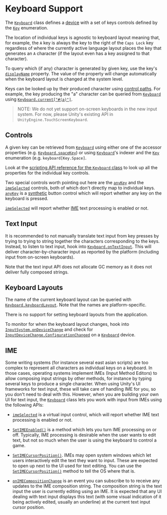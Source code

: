 # Keyboard Support

The [`Keyboard`](../api/UnityEngine.InputSystem.Keyboard.html) class defines a [device](Devices.md) with a set of keys controls defined by the [`Key`](../api/UnityEngine.InputSystem.Key.html) enumeration.

The location of individual keys is agnostic to keyboard layout meaning that, for example, the `A` key is always the key to the right of the `Caps Lock` key regardless of where the currently active language layout places the key that generates an `A` character (if the layout even has a key assigned to that character).

To query which (if any) character is generated by given key, use the key's [`displayName`](../api/UnityEngine.InputSystem.InputControl.html#UnityEngine_InputSystem_InputControl_displayName) property. The value of the property will change automatically when the keyboard layout is changed at the system level.

Keys can be looked up by their produced character using [control paths](Controls.md#control-paths). For example, the key producing the "a" character can be queried from [`Keyboard`](../api/UnityEngine.InputSystem.Keyboard.html) using [`Keyboard.current["#(a)"]`](../api/UnityEngine.InputSystem.Keyboard.html#UnityEngine_InputSystem_Keyboard_Item_UnityEngine_InputSystem_Key_).

>NOTE: We do not yet support on-screen keyboards in the new input system. For now, please Unity's existing API in `UnityEngine.TouchScreenKeyboard`.

## Controls

A given key can be retrieved from [`Keyboard`](../api/UnityEngine.InputSystem.Keyboard.html) using either one of the accessor properties (e.g. [`Keyboard.spaceKey`](../api/UnityEngine.InputSystem.Keyboard.html#UnityEngine_InputSystem_Keyboard_spaceKey)) or using [`Keyboard`](../api/UnityEngine.InputSystem.Keyboard.html)'s indexer and the [`Key`](../api/UnityEngine.InputSystem.Key.html) enumeration (e.g. `keyboard[Key.Space]`.

Look at the [scripting API reference for the `Keyboard` class](../api/UnityEngine.InputSystem.Keyboard.html) to look up all the properties for the individual key controls.

Two special controls worth pointing out here are the [`anyKey`](../api/UnityEngine.InputSystem.Keyboard.html#UnityEngine_InputSystem_Keyboard_anyKey) and the [`imeSelected`](api/UnityEngine.InputSystem.Keyboard.html#UnityEngine_InputSystem_Keyboard_imeSelected) controls, both of which don't directly map to individual keys.
 [`anyKey`](../api/UnityEngine.InputSystem.Keyboard.html#UnityEngine_InputSystem_Keyboard_anyKey) is a [synthetic](Controls.md#synthetic-controls) button control which will report whether any key on the keyboard is pressed.

[`imeSelected`](../api/UnityEngine.InputSystem.Keyboard.html#UnityEngine_InputSystem_Keyboard_imeSelected) will report whether [IME](#ime) text processing is enabled or not.

## Text Input

It is recommended to not manually translate text input from key presses by trying to trying to string together the characters corresponding to the keys. Instead, to listen to text input, hook into [`Keyboard.onTextInput`](api/UnityEngine.InputSystem.Keyboard.html#UnityEngine_InputSystem_Keyboard_onTextInput). This will deliver character-by-character input as reported by the platform (including input from on-screen keyboards).

Note that the text input API does not allocate GC memory as it does not deliver fully composed strings.

## Keyboard Layouts

The name of the current keyboard layout can be queried with [`Keyboard.keyboardLayout`](../api/UnityEngine.InputSystem.Keyboard.html#UnityEngine_InputSystem_Keyboard_keyboardLayout). Note that the names are platform-specific.

There is no support for setting keyboard layouts from the application.

To monitor for when the keyboard layout changes, hook into [`InputSystem.onDeviceChange`](../api/api/UnityEngine.InputSystem.InputSystem.html#UnityEngine_InputSystem_InputSystem_onDeviceChange) and check for [`InputDeviceChange.ConfigurationChanged`](../api/UnityEngine.InputSystem.InputDeviceChange.html) on a [`Keyboard`](../api/UnityEngine.InputSystem.Keyboard.html) device.

## IME

Some writing systems (for instance several east asian scripts) are too complex to represent all characters as individual keys on a keyboard. In those cases, operating systems implement IMEs (Input Method Editors) to allow composing input strings by other methods, for instance by typing several keys to produce a single character. When using Unity's UI frameworks for text input, these will take care of handling IME for you, so you don't need to deal with this. However, when you are building your own UI for text input, the [`Keyboard`](../api/UnityEngine.InputSystem.Keyboard.html) class lets you work with input from IMEs using the following APIs:

* [`imeSelected`](../api/UnityEngine.InputSystem.Keyboard.html#UnityEngine_InputSystem_Keyboard_imeSelected) is a virtual input control, which will report whether IME text processing is enabled or not.

* [`SetIMEEnabled()`](../api/UnityEngine.InputSystem.Keyboard.html#UnityEngine_InputSystem_Keyboard_SetIMEEnabled_System_Boolean_) is a method which lets you turn IME processing on or off. Typically, IME processing is desirable when the user wants to edit text, but not so much when the user is using the keyboard to control a game.

* [`SetIMECursorPosition()`](../api/UnityEngine.InputSystem.Keyboard.html#UnityEngine_InputSystem_Keyboard_SetIMECursorPosition_Vector2_). IMEs may open system windows which let users interactively edit the text they want to input. These are expected to open up next to the UI used for text editing. You can use the [`SetIMECursorPosition()`](../api/UnityEngine.InputSystem.Keyboard.html#UnityEngine_InputSystem_Keyboard_SetIMECursorPosition_Vector2_) method to tell the OS where that  is.

* [`onIMECompositionChange`](api/UnityEngine.InputSystem.Keyboard.html#UnityEngine_InputSystem_Keyboard_onIMECompositionChange) is an event you can subscribe to to receive any updates to the IME composition string. The composition string is the text input the user is currently editing using an IME. It is expected that any UI dealing with text input displays this text (with some visual indication of it being actively edited, usually an underline) at the current text input cursor position.
